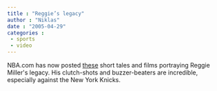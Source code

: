 ```yaml
---
title : "Reggie’s legacy"
author : "Niklas"
date : "2005-04-29"
categories : 
 - sports
 - video
---
```


NBA.com has now posted [these](http://www.nba.com/playoffs2005/legendsseries_miller.html) short tales and films portraying Reggie Miller's legacy. His clutch-shots and buzzer-beaters are incredible, especially against the New York Knicks.
